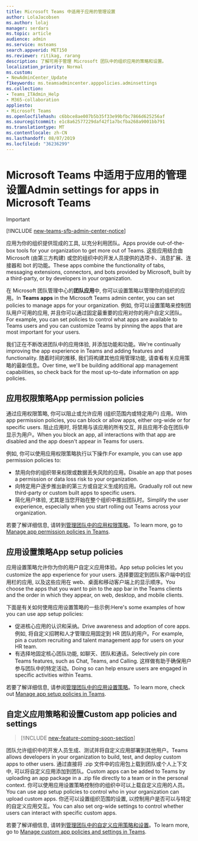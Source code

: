 ```yaml
---
title: Microsoft Teams 中适用于应用的管理设置
author: LolaJacobsen
ms.author: lolaj
manager: serdars
ms.topic: article
audience: admin
ms.service: msteams
search.appverid: MET150
ms.reviewer: ritikag, rarang
description: 了解可用于管理 Microsoft 团队中的组织应用的策略和设置。
localization_priority: Normal
ms.custom:
- NewAdminCenter_Update
f1keywords: ms.teamsadmincenter.apppolicies.adminsettings
ms.collection:
- Teams_ITAdmin_Help
- M365-collaboration
appliesto:
- Microsoft Teams
ms.openlocfilehash: c6bbce8ae007b5b35f33e99bfbc7866d625256af
ms.sourcegitcommit: e1c8a62577229daf42f1a7bcfba268a9001bb791
ms.translationtype: MT
ms.contentlocale: zh-CN
ms.lasthandoff: 08/07/2019
ms.locfileid: "36236299"
---
```

<a name="admin-settings-for-apps-in-microsoft-teams"></a><span data-ttu-id="39456-103">Microsoft Teams 中适用于应用的管理设置</span><span class="sxs-lookup"><span data-stu-id="39456-103">Admin settings for apps in Microsoft Teams</span></span>
==========================================
> [!IMPORTANT]
> [!INCLUDE [new-teams-sfb-admin-center-notice](includes/new-teams-sfb-admin-center-notice.md)]

<span data-ttu-id="39456-104">应用为你的组织提供现成的工具, 以充分利用团队。</span><span class="sxs-lookup"><span data-stu-id="39456-104">Apps provide out-of-the-box tools for your organization to get more out of Teams.</span></span> <span data-ttu-id="39456-105">这些应用结合由 Microsoft (由第三方构建) 或您的组织中的开发人员提供的选项卡、消息扩展、连接器和 bot 的功能。</span><span class="sxs-lookup"><span data-stu-id="39456-105">These apps combine the functionality of tabs, messaging extensions, connectors, and bots provided by Microsoft, built by a third-party, or by developers in your organization.</span></span>

<span data-ttu-id="39456-106">在 Microsoft 团队管理中心的**团队应用**中, 你可以设置策略以管理你的组织的应用。</span><span class="sxs-lookup"><span data-stu-id="39456-106">In **Teams apps** in the Microsoft Teams admin center, you can set policies to manage apps for your organization.</span></span> <span data-ttu-id="39456-107">例如, 你可以设置策略来控制团队用户可用的应用, 并且你可以通过固定最重要的应用对你的用户自定义团队。</span><span class="sxs-lookup"><span data-stu-id="39456-107">For example, you can set policies to control what apps are available to Teams users and you can customize Teams by pinning the apps that are most important for your users.</span></span>

<span data-ttu-id="39456-108">我们正在不断改进团队中的应用体验, 并添加功能和功能。</span><span class="sxs-lookup"><span data-stu-id="39456-108">We're continually improving the app experience in Teams and adding features and functionality.</span></span> <span data-ttu-id="39456-109">随着时间的推移, 我们将构建其他应用管理功能, 请查看有关应用策略的最新信息。</span><span class="sxs-lookup"><span data-stu-id="39456-109">Over time, we'll be building additional app management capabilities, so check back for the most up-to-date information on app policies.</span></span>

## <a name="app-permission-policies"></a><span data-ttu-id="39456-110">应用权限策略</span><span class="sxs-lookup"><span data-stu-id="39456-110">App permission policies</span></span>

<span data-ttu-id="39456-111">通过应用权限策略, 你可以阻止或允许应用 (组织范围内或特定用户) 应用。</span><span class="sxs-lookup"><span data-stu-id="39456-111">With app permission policies, you can block or allow apps, either org-wide or for specific users.</span></span>  <span data-ttu-id="39456-112">阻止应用时, 将禁用与该应用的所有交互, 并且应用不会在团队中显示为用户。</span><span class="sxs-lookup"><span data-stu-id="39456-112">When you block an app, all interactions with that app are disabled and the app doesn't appear in Teams for users.</span></span>

<span data-ttu-id="39456-113">例如, 你可以使用应用权限策略执行以下操作:</span><span class="sxs-lookup"><span data-stu-id="39456-113">For example, you can use app permission policies to:</span></span>

- <span data-ttu-id="39456-114">禁用向你的组织带来权限或数据丢失风险的应用。</span><span class="sxs-lookup"><span data-stu-id="39456-114">Disable an app that poses a permission or data loss risk to your organization.</span></span>
- <span data-ttu-id="39456-115">向特定用户逐步推出新的第三方或自定义生成的应用。</span><span class="sxs-lookup"><span data-stu-id="39456-115">Gradually roll out new third-party or custom built apps to specific users.</span></span>
- <span data-ttu-id="39456-116">简化用户体验, 尤其是当您开始在整个组织中推出团队时。</span><span class="sxs-lookup"><span data-stu-id="39456-116">Simplify the user experience, especially when you start rolling out Teams across your organization.</span></span>

<span data-ttu-id="39456-117">若要了解详细信息, 请转到[管理团队中的应用权限策略](teams-app-permission-policies.md)。</span><span class="sxs-lookup"><span data-stu-id="39456-117">To learn more, go to [Manage app permission policies in Teams](teams-app-permission-policies.md).</span></span>

## <a name="app-setup-policies"></a><span data-ttu-id="39456-118">应用设置策略</span><span class="sxs-lookup"><span data-stu-id="39456-118">App setup policies</span></span>

<span data-ttu-id="39456-119">应用设置策略允许你为你的用户自定义应用体验。</span><span class="sxs-lookup"><span data-stu-id="39456-119">App setup policies let you customize the app experience for your users.</span></span> <span data-ttu-id="39456-120">选择要固定到团队客户端中的应用栏的应用, 以及这些应用在 web、桌面和移动客户端上的显示顺序。</span><span class="sxs-lookup"><span data-stu-id="39456-120">You choose the apps that you want to pin to the app bar in the Teams clients and the order in which they appear, on web, desktop, and mobile clients.</span></span>

<span data-ttu-id="39456-121">下面是有关如何使用应用设置策略的一些示例:</span><span class="sxs-lookup"><span data-stu-id="39456-121">Here's some examples of how you can use app setup policies:</span></span>
- <span data-ttu-id="39456-122">促进核心应用的认识和采纳。</span><span class="sxs-lookup"><span data-stu-id="39456-122">Drive awareness and adoption of core apps.</span></span> <span data-ttu-id="39456-123">例如, 将自定义招聘和人才管理应用固定到 HR 团队的用户。</span><span class="sxs-lookup"><span data-stu-id="39456-123">For example, pin a custom recruiting and talent management app for users on your HR team.</span></span>
- <span data-ttu-id="39456-124">有选择地固定核心团队功能, 如聊天、团队和通话。</span><span class="sxs-lookup"><span data-stu-id="39456-124">Selectively pin core Teams features, such as Chat, Teams, and Calling.</span></span> <span data-ttu-id="39456-125">这样做有助于确保用户参与团队中的特定活动。</span><span class="sxs-lookup"><span data-stu-id="39456-125">Doing so can help ensure users are engaged in specific activities within Teams.</span></span>

<span data-ttu-id="39456-126">若要了解详细信息, 请参阅[管理团队中的应用设置策略](teams-app-setup-policies.md)。</span><span class="sxs-lookup"><span data-stu-id="39456-126">To learn more, check out [Manage app setup policies in Teams](teams-app-setup-policies.md).</span></span>

## <a name="custom-app-policies-and-settings"></a><span data-ttu-id="39456-127">自定义应用策略和设置</span><span class="sxs-lookup"><span data-stu-id="39456-127">Custom app policies and settings</span></span>

>[!INCLUDE [new-feature-coming-soon-section](includes/new-feature-coming-soon-section.md)]

<span data-ttu-id="39456-128">团队允许组织中的开发人员生成、测试并将自定义应用部署到其他用户。</span><span class="sxs-lookup"><span data-stu-id="39456-128">Teams allows developers in your organization to build, test, and deploy custom apps to other users.</span></span> <span data-ttu-id="39456-129">通过直接将 .zip 文件中的应用包上载到团队或个人上下文中, 可以将自定义应用添加到团队。</span><span class="sxs-lookup"><span data-stu-id="39456-129">Custom apps can be added to Teams by uploading an app package in a .zip file directly to a team or in the personal context.</span></span> <span data-ttu-id="39456-130">你可以使用应用设置策略控制你的组织中可以上载自定义应用的人员。</span><span class="sxs-lookup"><span data-stu-id="39456-130">You can use app setup policies to control who in your organization can upload custom apps.</span></span> <span data-ttu-id="39456-131">你还可以设置组织范围的设置, 以控制用户是否可以与特定的自定义应用交互。</span><span class="sxs-lookup"><span data-stu-id="39456-131">You can also set org-wide settings to control whether users can interact with specific custom  apps.</span></span>

<span data-ttu-id="39456-132">若要了解详细信息, 请转到[管理团队中的自定义应用策略和设置](teams-custom-app-policies-and-settings.md)。</span><span class="sxs-lookup"><span data-stu-id="39456-132">To learn more, go to [Manage custom app policies and settings in Teams](teams-custom-app-policies-and-settings.md).</span></span>